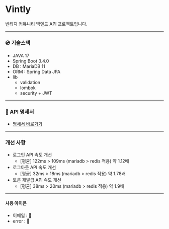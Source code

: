 # Vintly
빈티지 커뮤니티 백엔드 API 프로젝트입니다.

---
### :cd: 기술스택
- JAVA 17
- Spring Boot 3.4.0
- DB : MariaDB 11
- ORM : Spring Data JPA
- lib
  - validation
  - lombok
  - security + JWT

---
### 📝 API 명세서
- [명세서 바로가기](https://docs.google.com/spreadsheets/d/1ssHpxpQ8xyZtsD5vlBDZXf7hShBUGaIlTmG8yoGNku8/edit?gid=0#gid=0)

---
### 개선 사항
- 로그인 API 속도 개선 
  - [평균] 122ms > 109ms (mariadb > redis 적용) 약 1.12배
- 로그아웃 API 속도 개선
  - [평균] 32ms > 18ms (mariadb > redis 적용) 약 1.78배
- 토큰 재발급 API 속도 개선
  - [평균] 38ms > 20ms (mariadb > redis 적용) 약 1.9배
---
#### 사용 아이콘
- 이메일 : 📧
- error : 🔴